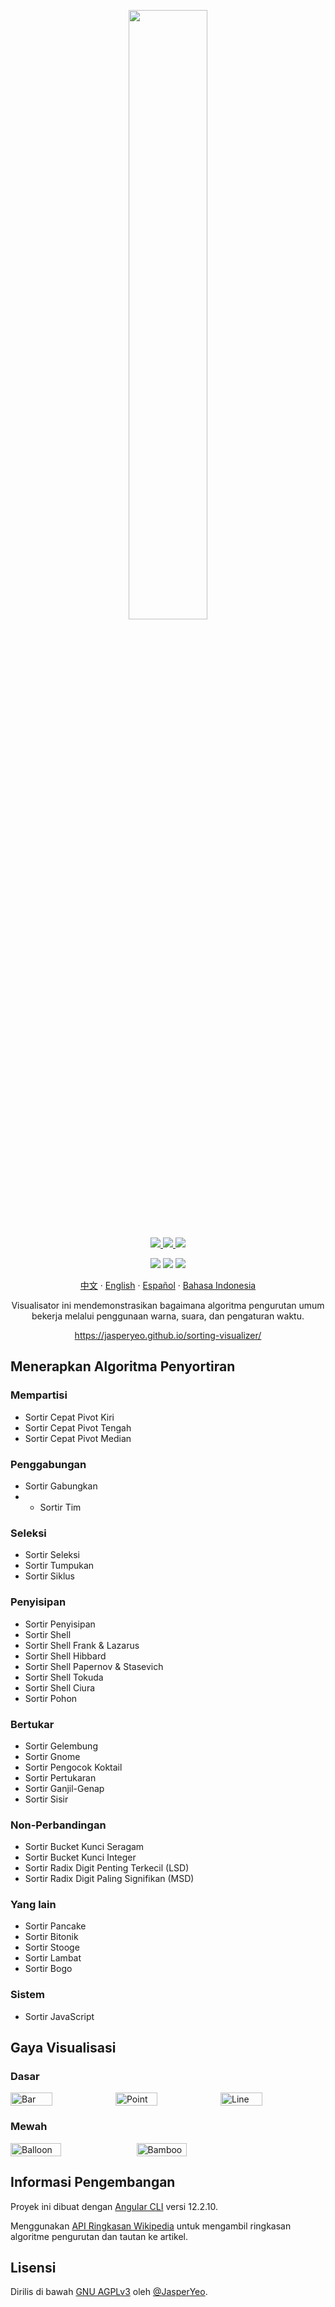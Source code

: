 <p align="center">
  <a href="https://jasperyeo.github.io/sorting-visualizer/" target="_blank" title="Sorting Visualizer">
    <img src="https://jasperyeo.github.io/sorting-visualizer/assets/images/large-image-preview.png" width="50%"/>
  </a>
</p>
<p align="center">
  <a href="https://github.com/JasperYeo/sorting-visualizer" target="_blank" title="Jasper Yeo - sorting-visualizer">
    <img src="https://img.shields.io/static/v1?label=JasperYeo&message=sorting-visualizer&color=blue&logo=github"/>
  </a>
  <a href="https://pages.github.com/" target="_blank" title="Hosted with GH Pages">
    <img src="https://img.shields.io/badge/Hosted_with-GitHub_Pages-green?logo=github&logoColor=white"/>
  </a>
  <a href="#license" target="_blank" title="License - GNU_AGPLv3">
    <img src="https://img.shields.io/badge/License-GNU_AGPLv3-yellow"/>
  </a>
</p>
<p align="center">
  <a target="_blank" title="GitHub deployments">
    <img src="https://img.shields.io/github/deployments/jasperyeo/sorting-visualizer/github-pages"/>
  </a>
  <a target="_blank" title="GitHub last commit">
    <img src="https://img.shields.io/github/last-commit/jasperyeo/sorting-visualizer"/>
  </a>
  <a target="_blank" title="W3C Validation">
    <img src="https://img.shields.io/w3c-validation/html?targetUrl=https%3A%2F%2Fjasperyeo.github.io%2Fsorting-visualizer%2F"/>
  </a>
</p>
<p align="center">
  <a href="https://github.com/jasperyeo/sorting-visualizer/blob/main/README_ZH.md" target="_blank" title="中文">中文</a>
   · 
  <a href="https://github.com/jasperyeo/sorting-visualizer/blob/main/README.md" target="_blank" title="English">English</a>
   · 
  <a href="https://github.com/jasperyeo/sorting-visualizer/blob/main/README_ES.md" target="_blank" title="Español">Español</a>
   · 
  <a href="https://github.com/jasperyeo/sorting-visualizer/blob/main/README_ID.md" target="_blank" title="Bahasa Indonesia">Bahasa Indonesia</a>
</p>
<p align="center">
  Visualisator ini mendemonstrasikan bagaimana algoritma pengurutan umum bekerja melalui penggunaan warna, suara, dan pengaturan waktu.
</p>
<p align="center">
  <a href="https://jasperyeo.github.io/sorting-visualizer/" target="_blank" title="https://jasperyeo.github.io/sorting-visualizer/">
    https://jasperyeo.github.io/sorting-visualizer/
  </a>
</p>

## Menerapkan Algoritma Penyortiran

### Mempartisi
- Sortir Cepat Pivot Kiri
- Sortir Cepat Pivot Tengah
- Sortir Cepat Pivot Median

### Penggabungan
- Sortir Gabungkan
- - Sortir Tim

### Seleksi
- Sortir Seleksi
- Sortir Tumpukan
- Sortir Siklus

### Penyisipan
- Sortir Penyisipan
- Sortir Shell
- Sortir Shell Frank & Lazarus
- Sortir Shell Hibbard
- Sortir Shell Papernov & Stasevich
- Sortir Shell Tokuda
- Sortir Shell Ciura
- Sortir Pohon

### Bertukar
- Sortir Gelembung
- Sortir Gnome
- Sortir Pengocok Koktail
- Sortir Pertukaran
- Sortir Ganjil-Genap
- Sortir Sisir

### Non-Perbandingan
- Sortir Bucket Kunci Seragam
- Sortir Bucket Kunci Integer
- Sortir Radix Digit Penting Terkecil (LSD)
- Sortir Radix Digit Paling Signifikan (MSD)

### Yang lain
- Sortir Pancake
- Sortir Bitonik
- Sortir Stooge
- Sortir Lambat
- Sortir Bogo

### Sistem
- Sortir JavaScript

## Gaya Visualisasi

### Dasar
<div style="display: flex;">
  <img src="https://jasperyeo.github.io/sorting-visualizer/assets/images/sortstyle-bar.PNG" width="40%" alt="Bar" title="Bar"/>
  <img src="https://jasperyeo.github.io/sorting-visualizer/assets/images/sortstyle-point.PNG" width="40%" alt="Point" title="Point"/>
  <img src="https://jasperyeo.github.io/sorting-visualizer/assets/images/sortstyle-line.PNG" width="40%" alt="Line" title="Line"/>
</div>

### Mewah
<div style="display: flex;">
   <img src="https://jasperyeo.github.io/sorting-visualizer/assets/images/sortstyle-balloon.PNG" width="40%" alt="Balloon" title="Balloon"/>
   <img src="https://jasperyeo.github.io/sorting-visualizer/assets/images/sortstyle-bamboo.PNG" width="40%" alt="Bamboo" title="Bamboo"/>
</div>

## Informasi Pengembangan

Proyek ini dibuat dengan [Angular CLI](https://github.com/angular/angular-cli) versi 12.2.10.

Menggunakan [API Ringkasan Wikipedia](https://en.wikipedia.org/api/rest_v1/#/) untuk mengambil ringkasan algoritme pengurutan dan tautan ke artikel.

## Lisensi

Dirilis di bawah [GNU AGPLv3](/LICENSE) oleh [@JasperYeo](https://github.com/JasperYeo).
